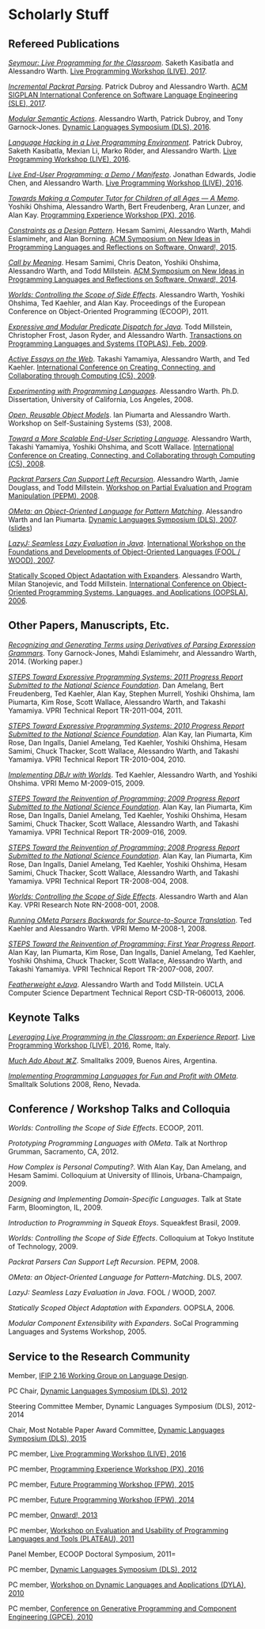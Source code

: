 Scholarly Stuff
===============

Refereed Publications
---------------------

[_Seymour: Live Programming for the Classroom_](https://harc.github.io/seymour-live2017/). Saketh Kasibatla and Alessandro Warth. [Live Programming Workshop (LIVE), 2017](https://2017.splashcon.org/track/live-2017).

[_Incremental Packrat Parsing_](https://ohmlang.github.io/pubs/sle2017/incremental-packrat-parsing.pdf). Patrick Dubroy and Alessandro Warth. [ACM
SIGPLAN International Conference on Software Language Engineering (SLE), 2017](http://www.sleconf.org/2017/).

[_Modular Semantic Actions_](https://ohmlang.github.io/pubs/dls2016/modular-semantic-actions.pdf). Alessandro Warth, Patrick Dubroy, and Tony Garnock-Jones.
[Dynamic Languages Symposium (DLS), 2016](http://dynamic-languages-symposium.org/dls-16/).

[_Language Hacking in a Live Programming Environment_](https://ohmlang.github.io/pubs/live2016/). Patrick Dubroy, Saketh Kasibatla,
Mexian Li, Marko Röder, and Alessandro Warth. [Live Programming Workshop (LIVE), 2016](https://2016.ecoop.org/track/LIVE-2016).

[_Live End-User Programming: a Demo / Manifesto_](http://www.chorus-home.org/LIVE16.pdf). Jonathan Edwards, Jodie Chen, and
Alessandro Warth. [Live Programming Workshop (LIVE), 2016](https://2016.ecoop.org/track/LIVE-2016).

[_Towards Making a Computer Tutor for Children of all Ages — A Memo_](http://www.vpri.org/pdf/tr2016002_tutor.pdf). Yoshiki Ohshima, Alessandro Warth, Bert Freudenberg, Aran Lunzer, and Alan Kay. [Programming Experience Workshop (PX), 2016](https://2016.ecoop.org/track/PX-2016).

[_Constraints as a Design Pattern_](papers/constraints-as-design-pattern-onward15.pdf). Hesam Samimi, Alessandro Warth, Mahdi Eslamimehr, and Alan Borning. [ACM Symposium on New Ideas in Programming Languages and Reflections on Software, Onward!, 2015](https://2015.onward-conference.org/track/onward2015-papers).

[_Call by Meaning_](papers/call-by-meaning-onward14.pdf). Hesam Samimi, Chris Deaton, Yoshiki Ohshima, Alessandro Warth, and Todd Millstein. [ACM Symposium on New Ideas in Programming Languages and Reflections on Software, Onward!, 2014](https://2014.onward-conference.org/track/onward2014-papers).

[_Worlds: Controlling the Scope of Side Effects_](http://www.vpri.org/pdf/tr2011001_final_worlds.pdf). Alessandro Warth, Yoshiki Ohshima, Ted Kaehler, and Alan Kay. Proceedings of the European Conference on Object-Oriented Programming (ECOOP), 2011.

[_Expressive and Modular Predicate Dispatch for Java_](http://web.cs.ucla.edu/~todd/research/toplas09.pdf). Todd Millstein, Christopher Frost, Jason Ryder, and Alessandro Warth. [Transactions on Programming Languages and Systems (TOPLAS), Feb. 2009](http://toplas.acm.org/archive.cfm?id=1462166).

[_Active Essays on the Web_](http://www.vpri.org/pdf/tr2009002_active_essays.pdf). Takashi Yamamiya, Alessandro Warth, and Ted Kaehler. [International Conference on Creating, Connecting, and Collaborating through Computing (C5), 2009](http://www.cm.is.ritsumei.ac.jp/c5-09/).

[_Experimenting with Programming Languages_](papers/dissertation.pdf). Alessandro Warth. Ph.D. Dissertation, University of California, Los Angeles, 2008.

[_Open, Reusable Object Models_](http://www.vpri.org/pdf/tr2006003a_objmod.pdf). Ian Piumarta and Alessandro Warth. Workshop on Self-Sustaining Systems (S3), 2008.

[_Toward a More Scalable End-User Scripting Language_](http://www.vpri.org/pdf/tr2008001_scaleLang.pdf). Alessandro Warth, Takashi Yamamiya, Yoshiki Ohshima, and Scott Wallace. [International Conference on Creating, Connecting, and Collaborating through Computing (C5), 2008](http://www.cm.is.ritsumei.ac.jp/c5-08/).

[_Packrat Parsers Can Support Left Recursion_](http://www.vpri.org/pdf/tr2007002_packrat.pdf). Alessandro Warth, Jamie Douglass, and Todd Millstein. [Workshop on Partial Evaluation and Program Manipulation (PEPM), 2008](http://program-transformation.org/PEPM08/WebHome).

[_OMeta: an Object-Oriented Language for Pattern Matching_](http://www.vpri.org/pdf/tr2007003_ometa.pdf). Alessandro Warth and Ian Piumarta. [Dynamic Languages Symposium (DLS), 2007](http://dynamic-languages-symposium.org/dls-07/). ([slides](papers/dls07-slides.pdf))

[_LazyJ: Seamless Lazy Evaluation in Java_](http://foolwood07.cs.uchicago.edu/program/warth.pdf). [International Workshop on the Foundations and Developments of Object-Oriented Languages (FOOL / WOOD), 2007](http://foolwood07.cs.uchicago.edu/).

[Statically Scoped Object Adaptation with Expanders](http://web.cs.ucla.edu/~todd/research/oopsla06a.pdf). Alessandro Warth, Milan Stanojevic, and Todd Millstein. [International Conference on Object-Oriented Programming Systems, Languages, and Applications (OOPSLA), 2006](http://www.oopsla.org/2006/program.html).

Other Papers, Manuscripts, Etc.
-------------------------------

[_Recognizing and Generating Terms using Derivatives of Parsing Expression Grammars_](papers/derivatives-of-pegs.pdf). Tony Garnock-Jones, Mahdi Eslamimehr, and Alessandro Warth, 2014. (Working paper.)

[_STEPS Toward Expressive Programming Systems: 2011 Progress Report Submitted to the National Science Foundation_](http://www.vpri.org/pdf/tr2011004_steps11.pdf). Dan Amelang, Bert Freudenberg, Ted Kaehler, Alan Kay, Stephen Murrell, Yoshiki Ohshima, Iam Piumarta, Kim Rose, Scott Wallace, Alessandro Warth, and Takashi Yamamiya. VPRI Technical Report TR-2011-004, 2011.

[_STEPS Toward Expressive Programming Systems: 2010 Progress Report Submitted to the National Science Foundation_](http://www.vpri.org/pdf/tr2010004_steps10.pdf). Alan Kay, Ian Piumarta, Kim Rose, Dan Ingalls, Daniel Amelang, Ted Kaehler, Yoshiki Ohshima, Hesam Samimi, Chuck Thacker, Scott Wallace, Alessandro Warth, and Takashi Yamamiya. VPRI Technical Report TR-2010-004, 2010.

[_Implementing DBJr with Worlds_](http://www.vpri.org/pdf/m2009015_DBjr.pdf). Ted Kaehler, Alessandro Warth, and Yoshiki Ohshima. VPRI Memo M-2009-015, 2009.

[_STEPS Toward the Reinvention of Programming: 2009 Progress Report Submitted to the National Science Foundation_](http://www.vpri.org/pdf/tr2009016_steps09.pdf). Alan Kay, Ian Piumarta, Kim Rose, Dan Ingalls, Daniel Amelang, Ted Kaehler, Yoshiki Ohshima, Hesam Samimi, Chuck Thacker, Scott Wallace, Alessandro Warth, and Takashi Yamamiya. VPRI Technical Report TR-2009-016, 2009.

[_STEPS Toward the Reinvention of Programming: 2008 Progress Report Submitted to the National Science Foundation_](http://www.vpri.org/pdf/tr2008004_steps08.pdf). Alan Kay, Ian Piumarta, Kim Rose, Dan Ingalls, Daniel Amelang, Ted Kaehler, Yoshiki Ohshima, Hesam Samimi, Chuck Thacker, Scott Wallace, Alessandro Warth, and Takashi Yamamiya. VPRI Technical Report TR-2008-004, 2008.

[_Worlds: Controlling the Scope of Side Effects_](http://www.vpri.org/pdf/rn2008001_worlds.pdf). Alessandro Warth and Alan Kay. VPRI Research Note RN-2008-001, 2008.

[_Running OMeta Parsers Backwards for Source-to-Source Translation_](http://www.vpri.org/pdf/m2008001_parseback.pdf). Ted Kaehler and Alessandro Warth. VPRI Memo M-2008-1, 2008.

[_STEPS Toward the Reinvention of Programming: First Year Progress Report_](http://www.vpri.org/pdf/tr2007008_steps.pdf). Alan Kay, Ian Piumarta, Kim Rose, Dan Ingalls, Daniel Amelang, Ted Kaehler, Yoshiki Ohshima, Chuck Thacker, Scott Wallace, Alessandro Warth, and Takashi Yamamiya. VPRI Technical Report TR-2007-008, 2007.

[_Featherweight eJava_](ftp://ftp.cs.ucla.edu/tech-report/2006-reports/060013.pdf). Alessandro Warth and Todd Millstein. UCLA Computer Science Department Technical Report CSD-TR-060013, 2006.

Keynote Talks
-------------

[_Leveraging Live Programming in the Classroom: an Experience Report_](papers/live2016-slides.pdf). [Live Programming Workshop (LIVE), 2016](https://2016.ecoop.org/track/LIVE-2016), Rome, Italy.

[_Much Ado About ⌘Z_](papers/undo-smalltalks09.pdf). Smalltalks 2009, Buenos Aires, Argentina.

[_Implementing Programming Languages for Fun and Profit with OMeta_](papers/sts08-slides.pdf). Smalltalk Solutions 2008, Reno, Nevada.

Conference / Workshop Talks and Colloquia
-----------------------------------------

_Worlds: Controlling the Scope of Side Effects_. ECOOP, 2011.

_Prototyping Programming Languages with OMeta_. Talk at Northrop Grumman, Sacramento, CA, 2012.

_How Complex is Personal Computing?_. With Alan Kay, Dan Amelang, and Hesam Samimi. Colloquium at University of Illinois, Urbana-Champaign, 2009.

_Designing and Implementing Domain-Specific Languages_. Talk at State Farm, Bloomington, IL, 2009.

_Introduction to Programming in Squeak Etoys_. Squeakfest Brasil, 2009.

_Worlds: Controlling the Scope of Side Effects_. Colloquium at Tokyo Institute of Technology,
2009.

_Packrat Parsers Can Support Left Recursion_. PEPM, 2008.

_OMeta: an Object-Oriented Language for Pattern-Matching_. DLS, 2007.

_LazyJ: Seamless Lazy Evaluation in Java_. FOOL / WOOD, 2007.

_Statically Scoped Object Adaptation with Expanders_. OOPSLA, 2006.

_Modular Component Extensibility with Expanders_. SoCal Programming Languages and Systems Workshop, 2005.

Service to the Research Community
---------------------------------

Member, [IFIP 2.16 Working Group on Language Design](http://program-transformation.org/WGLD/).

PC Chair, [Dynamic Languages Symposium (DLS), 2012](http://dynamic-languages-symposium.org/dls-12/)

Steering Committee Member, Dynamic Languages Symposium (DLS), 2012-2014

Chair, Most Notable Paper Award Committee, [Dynamic Languages Symposium (DLS), 2015](http://dynamic-languages-symposium.org/dls-15/)

PC member, [Live Programming Workshop (LIVE), 2016](https://2016.ecoop.org/track/LIVE-2016)

PC member, [Programming Experience Workshop (PX), 2016](https://2016.ecoop.org/track/PX-2016)

PC member, [Future Programming Workshop (FPW), 2015](http://www.future-programming.org/2015/)

PC member, [Future Programming Workshop (FPW), 2014](http://www.future-programming.org/2014/)

PC member, [Onward!, 2013](http://onward-conference.org/2013/)

PC member, [Workshop on Evaluation and Usability of Programming Languages and Tools (PLATEAU), 2011](https://ecs.victoria.ac.nz/Events/PLATEAU/2011)

Panel Member, ECOOP Doctoral Symposium, 2011=

PC member, [Dynamic Languages Symposium (DLS), 2012](http://dynamic-languages-symposium.org/dls-12/)

PC member, [Workshop on Dynamic Languages and Applications (DYLA), 2010](http://scg.unibe.ch/wiki/events/dyla2010)

PC member, [Conference on Generative Programming and Component Engineering (GPCE), 2010](http://program-transformation.org/GPCE10/)
